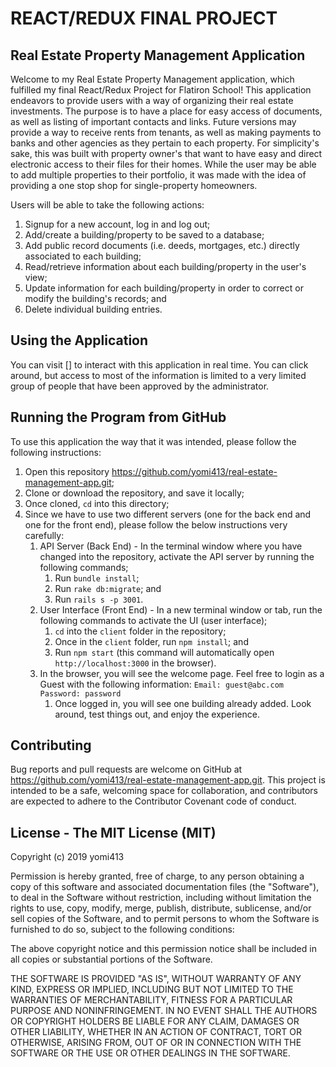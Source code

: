 # REACT/REDUX FINAL PROJECT

## Real Estate Property Management Application

Welcome to my Real Estate Property Management application, which fulfilled my final React/Redux Project for Flatiron School! This application endeavors to provide users with a way of organizing their real estate investments. The purpose is to have a place for easy access of documents, as well as listing of important contacts and links. Future versions may provide a way to receive rents from tenants, as well as making payments to banks and other agencies as they pertain to each property. For simplicity's sake, this was built with property owner's that want to have easy and direct electronic access to their files for their homes. While the user may be able to add multiple properties to their portfolio, it was made with the idea of providing a one stop shop for single-property homeowners.

Users will be able to take the following actions:

1. Signup for a new account, log in and log out;
2. Add/create a building/property to be saved to a database;
3. Add public record documents (i.e. deeds, mortgages, etc.) directly associated to each building;
4. Read/retrieve information about each building/property in the user's view;
5. Update information for each building/property in order to correct or modify the building's records; and
6. Delete individual building entries.

## Using the Application

You can visit [] to interact with this application in real time. You can click around, but access to most of the information is limited to a very limited group of people that have been approved by the administrator.

## Running the Program from GitHub

To use this application the way that it was intended, please follow the following instructions:

1. Open this repository https://github.com/yomi413/real-estate-management-app.git;
2. Clone or download the repository, and save it locally;
3. Once cloned, `cd` into this directory;
4. Since we have to use two different servers (one for the back end and one for the front end), please follow the below instructions very carefully:
   1. API Server (Back End) - In the terminal window where you have changed into the repository, activate the API server by running the following commands;
      1. Run `bundle install`;
      2. Run `rake db:migrate`; and
      3. Run `rails s -p 3001`.
   2. User Interface (Front End) - In a new terminal window or tab, run the following commands to activate the UI (user interface);
      1. `cd` into the `client` folder in the repository;
      2. Once in the `client` folder, run `npm install`; and
      3. Run `npm start` (this command will automatically open `http://localhost:3000` in the browser).
   3. In the browser, you will see the welcome page. Feel free to login as a Guest with the following information:
      `Email: guest@abc.com`
      `Password: password`
      1. Once logged in, you will see one building already added. Look around, test things out, and enjoy the experience.

## Contributing

Bug reports and pull requests are welcome on GitHub at https://github.com/yomi413/real-estate-management-app.git. This project is intended to be a safe, welcoming space for collaboration, and contributors are expected to adhere to the Contributor Covenant code of conduct.

## License - The MIT License (MIT)

Copyright (c) 2019 yomi413

Permission is hereby granted, free of charge, to any person obtaining a copy of this software and associated documentation files (the "Software"), to deal in the Software without restriction, including without limitation the rights to use, copy, modify, merge, publish, distribute, sublicense, and/or sell copies of the Software, and to permit persons to whom the Software is furnished to do so, subject to the following conditions:

The above copyright notice and this permission notice shall be included in all copies or substantial portions of the Software.

THE SOFTWARE IS PROVIDED "AS IS", WITHOUT WARRANTY OF ANY KIND, EXPRESS OR IMPLIED, INCLUDING BUT NOT LIMITED TO THE WARRANTIES OF MERCHANTABILITY, FITNESS FOR A PARTICULAR PURPOSE AND NONINFRINGEMENT. IN NO EVENT SHALL THE AUTHORS OR COPYRIGHT HOLDERS BE LIABLE FOR ANY CLAIM, DAMAGES OR OTHER LIABILITY, WHETHER IN AN ACTION OF CONTRACT, TORT OR OTHERWISE, ARISING FROM, OUT OF OR IN CONNECTION WITH THE SOFTWARE OR THE USE OR OTHER DEALINGS IN THE SOFTWARE.
